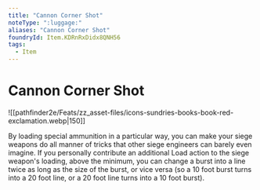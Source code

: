 ```yaml
---
title: "Cannon Corner Shot"
noteType: ":luggage:"
aliases: "Cannon Corner Shot"
foundryId: Item.KDRnRxDidx8QNH56
tags:
  - Item
---
```


# Cannon Corner Shot
![[pathfinder2e/Feats/zz_asset-files/icons-sundries-books-book-red-exclamation.webp|150]]

By loading special ammunition in a particular way, you can make your siege weapons do all manner of tricks that other siege engineers can barely even imagine. If you personally contribute an additional Load action to the siege weapon's loading, above the minimum, you can change a burst into a line twice as long as the size of the burst, or vice versa (so a 10 foot burst turns into a 20 foot line, or a 20 foot line turns into a 10 foot burst).
